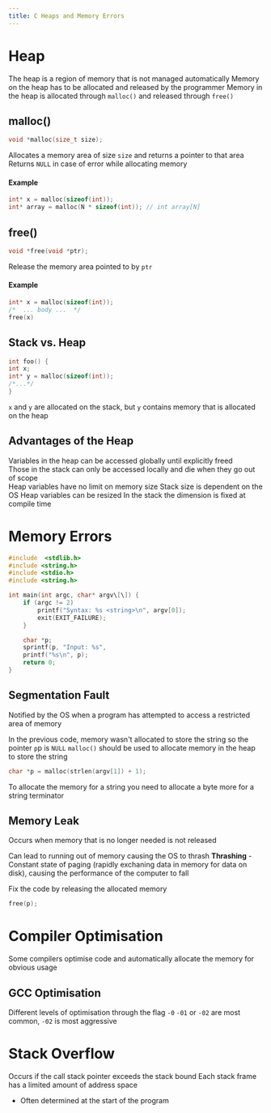 ```yaml
---
title: C Heaps and Memory Errors
---
```

# Heap

The heap is a region of memory that is not managed automatically
Memory on the heap has to be allocated and released by the programmer
Memory in the heap is allocated through `malloc()` and released through `free()`

## malloc()

```C
void *malloc(size_t size);
```

Allocates a memory area of size `size` and returns a pointer to that area
Returns `NULL` in case of error while allocating memory

#### Example
```C
int* x = malloc(sizeof(int));  
int* array = malloc(N * sizeof(int)); // int array[N]
```

## free()

```C
void *free(void *ptr);
```

Release the memory area pointed to by `ptr`

#### Example
```C
int* x = malloc(sizeof(int));  
/*  ... body ...  */
free(x)
```

## Stack vs. Heap

```C
int foo() {  
int x;  
int* y = malloc(sizeof(int));  
/*...*/
}
```

`x` and `y` are allocated on the stack, but `y` contains memory that is allocated on the heap

## Advantages of the Heap

Variables in the heap can be accessed globally until explicitly freed  
Those in the stack can only be accessed locally and die when they go out of scope  
Heap variables have no limit on memory size
Stack size is dependent on the OS
Heap variables can be resized
In the stack the dimension is fixed at compile time

# Memory Errors

```C
#include  <stdlib.h>
#include <string.h>
#include <stdio.h>
#include <string.h>

int main(int argc, char* argv\[\]) {
	if (argc != 2)
		printf("Syntax: %s <string>\n", argv[0]);
		exit(EXIT_FAILURE);
	}

	char *p;
	sprintf(p, "Input: %s", 
	printf("%s\n", p);
	return 0;
}
```

## Segmentation Fault

Notified by the OS when a program has attempted to access a restricted area of memory

In the previous code, memory wasn't allocated to store the string so the pointer `p`p is `NULL`
`malloc()` should be used to allocate memory in the heap to store the string

```C
char *p = malloc(strlen(argv[1]) + 1);
```

To allocate the memory for a string you need to allocate a byte more for a string terminator

## Memory Leak

Occurs when memory that is no longer needed is not released

Can lead to running out of memory causing the OS to thrash
**Thrashing** - Constant state of paging (rapidly exchaning data in memory for data on disk), causing the performance of the computer to fall

Fix the code by releasing the allocated memory
```C
free(p);
```

# Compiler Optimisation

Some compilers optimise code and automatically allocate the memory for obvious usage

## GCC Optimisation

Different levels of optimisation through the flag `-0`
`-01` or `-02` are most common, `-02` is most aggressive

# Stack Overflow

Occurs if the call stack pointer exceeds the stack bound
Each stack frame has a limited amount of address space  
- Often determined at the start of the program

